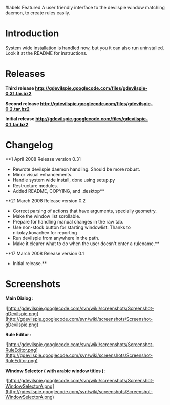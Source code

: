 ﻿#labels Featured
A user friendly interface to the devilspie window matching daemon, to create rules easily.

# Introduction #

System wide installation is handled now, but you it can also run uninstalled. Look it at the README for instructions.

# Releases #
**Third release http://gdevilspie.googlecode.com/files/gdevilspie-0.31.tar.bz2**

**Second release http://gdevilspie.googlecode.com/files/gdevilspie-0.2.tar.bz2**

**Initial release http://gdevilspie.googlecode.com/files/gdevilspie-0.1.tar.bz2**

# Changelog #

**1  April 2008 Release version 0.31
  * Rewrote devilspie daemon handling. Should be more robust.
  * Minor visual enhancements.
  * Handle system wide install, done using setup.py
  * Restructure modules.
  * Added README, COPYING, and .desktop**

**21 March 2008 Release version 0.2
  * Correct parsing of actions that have arguments, specially geometry.
  * Make the window list scrollable.
  * Prepare for handling manual changes in the raw tab.
  * Use non-stock button for starting windowlist. Thanks to nikolay.kovachev for reporting
  * Run devilspie from anywhere in the path.
  * Make it clearer what to do when the user doesn't enter a rulename.**


**17 March 2008 Release version 0.1
  * Initial release.**


# Screenshots #

**Main Dialog :**

![http://gdevilspie.googlecode.com/svn/wiki/screenshots/Screenshot-gDevilspie.png](http://gdevilspie.googlecode.com/svn/wiki/screenshots/Screenshot-gDevilspie.png)

**Rule Editor :**

![http://gdevilspie.googlecode.com/svn/wiki/screenshots/Screenshot-RuleEditor.png](http://gdevilspie.googlecode.com/svn/wiki/screenshots/Screenshot-RuleEditor.png)

**Window Selector ( with arabic window titles ):**

![http://gdevilspie.googlecode.com/svn/wiki/screenshots/Screenshot-WindowSelectorA.png](http://gdevilspie.googlecode.com/svn/wiki/screenshots/Screenshot-WindowSelectorA.png)